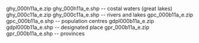 ghy_000h11a_e.zip
  ghy_000h11a_e.shp  -- costal waters (great lakes)
ghy_000c11a_e.zip
  ghy_000c11a_e.shp  -- rivers and lakes
gpc_000b11a_e.zip
  gpc_000b11a_e.shp  -- population centres
gdpl000b11a_e.zip
  gdpl000b11a_e.shp  -- designated place
gpr_000b11a_e.zip
  gpr_000b11a_e.shp  -- provinces
